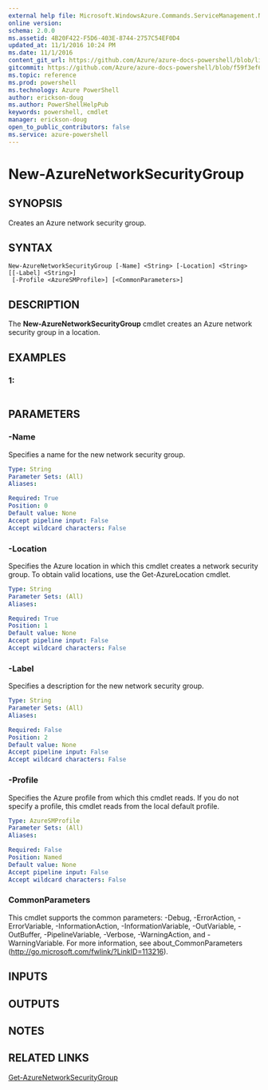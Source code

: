 ```yaml
---
external help file: Microsoft.WindowsAzure.Commands.ServiceManagement.Network.dll-Help.xml
online version: 
schema: 2.0.0
ms.assetid: 4B20F422-F5D6-403E-8744-2757C54EF0D4
updated_at: 11/1/2016 10:24 PM
ms.date: 11/1/2016
content_git_url: https://github.com/Azure/azure-docs-powershell/blob/live/azureps-cmdlets-docs/ServiceManagement/Azure.Networking/v1.6.1/New-AzureNetworkSecurityGroup.md
gitcommit: https://github.com/Azure/azure-docs-powershell/blob/f59f3ef60bc592383812213e69fd77ba950759ed/azureps-cmdlets-docs/ServiceManagement/Azure.Networking/v1.6.1/New-AzureNetworkSecurityGroup.md
ms.topic: reference
ms.prod: powershell
ms.technology: Azure PowerShell
author: erickson-doug
ms.author: PowerShellHelpPub
keywords: powershell, cmdlet
manager: erickson-doug
open_to_public_contributors: false
ms.service: azure-powershell
---
```


# New-AzureNetworkSecurityGroup

## SYNOPSIS
Creates an Azure network security group.

## SYNTAX

```
New-AzureNetworkSecurityGroup [-Name] <String> [-Location] <String> [[-Label] <String>]
 [-Profile <AzureSMProfile>] [<CommonParameters>]
```

## DESCRIPTION
The **New-AzureNetworkSecurityGroup** cmdlet creates an Azure network security group in a location.

## EXAMPLES

### 1:
```

```

## PARAMETERS

### -Name
Specifies a name for the new network security group.

```yaml
Type: String
Parameter Sets: (All)
Aliases: 

Required: True
Position: 0
Default value: None
Accept pipeline input: False
Accept wildcard characters: False
```

### -Location
Specifies the Azure location in which this cmdlet creates a network security group.
To obtain valid locations, use the Get-AzureLocation cmdlet.

```yaml
Type: String
Parameter Sets: (All)
Aliases: 

Required: True
Position: 1
Default value: None
Accept pipeline input: False
Accept wildcard characters: False
```

### -Label
Specifies a description for the new network security group.

```yaml
Type: String
Parameter Sets: (All)
Aliases: 

Required: False
Position: 2
Default value: None
Accept pipeline input: False
Accept wildcard characters: False
```

### -Profile
Specifies the Azure profile from which this cmdlet reads. 
If you do not specify a profile, this cmdlet reads from the local default profile.

```yaml
Type: AzureSMProfile
Parameter Sets: (All)
Aliases: 

Required: False
Position: Named
Default value: None
Accept pipeline input: False
Accept wildcard characters: False
```

### CommonParameters
This cmdlet supports the common parameters: -Debug, -ErrorAction, -ErrorVariable, -InformationAction, -InformationVariable, -OutVariable, -OutBuffer, -PipelineVariable, -Verbose, -WarningAction, and -WarningVariable. For more information, see about_CommonParameters (http://go.microsoft.com/fwlink/?LinkID=113216).

## INPUTS

## OUTPUTS

## NOTES

## RELATED LINKS

[Get-AzureNetworkSecurityGroup](xref:ServiceManagement/Azure.Networking/v1.6.1/Get-AzureNetworkSecurityGroup.md)


